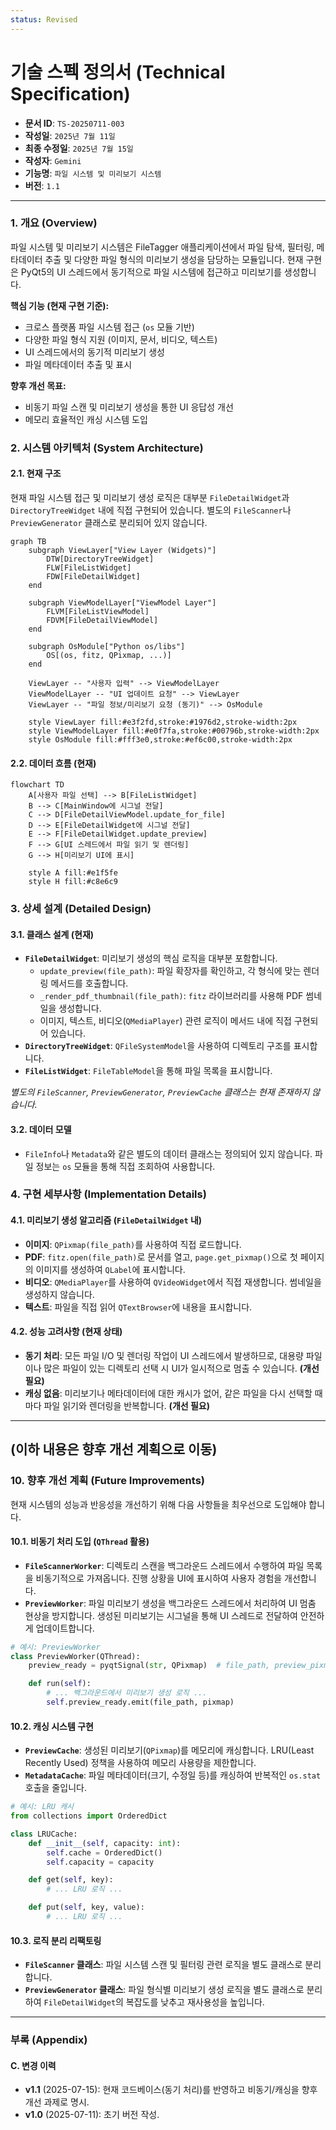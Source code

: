 ```yaml
---
status: Revised
---
```

# 기술 스펙 정의서 (Technical Specification)

*   **문서 ID**: `TS-20250711-003`
*   **작성일**: `2025년 7월 11일`
*   **최종 수정일**: `2025년 7월 15일`
*   **작성자**: `Gemini`
*   **기능명**: `파일 시스템 및 미리보기 시스템`
*   **버전**: `1.1`

---

### 1. 개요 (Overview)

파일 시스템 및 미리보기 시스템은 FileTagger 애플리케이션에서 파일 탐색, 필터링, 메타데이터 추출 및 다양한 파일 형식의 미리보기 생성을 담당하는 모듈입니다. 현재 구현은 PyQt5의 UI 스레드에서 동기적으로 파일 시스템에 접근하고 미리보기를 생성합니다.

**핵심 기능 (현재 구현 기준):**
- 크로스 플랫폼 파일 시스템 접근 (`os` 모듈 기반)
- 다양한 파일 형식 지원 (이미지, 문서, 비디오, 텍스트)
- UI 스레드에서의 동기적 미리보기 생성
- 파일 메타데이터 추출 및 표시

**향후 개선 목표:**
- 비동기 파일 스캔 및 미리보기 생성을 통한 UI 응답성 개선
- 메모리 효율적인 캐싱 시스템 도입

### 2. 시스템 아키텍처 (System Architecture)

#### 2.1. 현재 구조

현재 파일 시스템 접근 및 미리보기 생성 로직은 대부분 `FileDetailWidget`과 `DirectoryTreeWidget` 내에 직접 구현되어 있습니다. 별도의 `FileScanner`나 `PreviewGenerator` 클래스로 분리되어 있지 않습니다.

```mermaid
graph TB
    subgraph ViewLayer["View Layer (Widgets)"]
        DTW[DirectoryTreeWidget]
        FLW[FileListWidget]
        FDW[FileDetailWidget]
    end

    subgraph ViewModelLayer["ViewModel Layer"]
        FLVM[FileListViewModel]
        FDVM[FileDetailViewModel]
    end

    subgraph OsModule["Python os/libs"]
        OS[(os, fitz, QPixmap, ...)]
    end

    ViewLayer -- "사용자 입력" --> ViewModelLayer
    ViewModelLayer -- "UI 업데이트 요청" --> ViewLayer
    ViewLayer -- "파일 정보/미리보기 요청 (동기)" --> OsModule

    style ViewLayer fill:#e3f2fd,stroke:#1976d2,stroke-width:2px
    style ViewModelLayer fill:#e0f7fa,stroke:#00796b,stroke-width:2px
    style OsModule fill:#fff3e0,stroke:#ef6c00,stroke-width:2px
```

#### 2.2. 데이터 흐름 (현재)

```mermaid
flowchart TD
    A[사용자 파일 선택] --> B[FileListWidget]
    B --> C[MainWindow에 시그널 전달]
    C --> D[FileDetailViewModel.update_for_file]
    D --> E[FileDetailWidget에 시그널 전달]
    E --> F[FileDetailWidget.update_preview]
    F --> G[UI 스레드에서 파일 읽기 및 렌더링]
    G --> H[미리보기 UI에 표시]

    style A fill:#e1f5fe
    style H fill:#c8e6c9
```

### 3. 상세 설계 (Detailed Design)

#### 3.1. 클래스 설계 (현재)

- **`FileDetailWidget`**: 미리보기 생성의 핵심 로직을 대부분 포함합니다.
  - `update_preview(file_path)`: 파일 확장자를 확인하고, 각 형식에 맞는 렌더링 메서드를 호출합니다.
  - `_render_pdf_thumbnail(file_path)`: `fitz` 라이브러리를 사용해 PDF 썸네일을 생성합니다.
  - 이미지, 텍스트, 비디오(`QMediaPlayer`) 관련 로직이 메서드 내에 직접 구현되어 있습니다.
- **`DirectoryTreeWidget`**: `QFileSystemModel`을 사용하여 디렉토리 구조를 표시합니다.
- **`FileListWidget`**: `FileTableModel`을 통해 파일 목록을 표시합니다.

*별도의 `FileScanner`, `PreviewGenerator`, `PreviewCache` 클래스는 현재 존재하지 않습니다.*

#### 3.2. 데이터 모델

- `FileInfo`나 `Metadata`와 같은 별도의 데이터 클래스는 정의되어 있지 않습니다. 파일 정보는 `os` 모듈을 통해 직접 조회하여 사용합니다.

### 4. 구현 세부사항 (Implementation Details)

#### 4.1. 미리보기 생성 알고리즘 (`FileDetailWidget` 내)

- **이미지**: `QPixmap(file_path)`를 사용하여 직접 로드합니다.
- **PDF**: `fitz.open(file_path)`로 문서를 열고, `page.get_pixmap()`으로 첫 페이지의 이미지를 생성하여 `QLabel`에 표시합니다.
- **비디오**: `QMediaPlayer`를 사용하여 `QVideoWidget`에서 직접 재생합니다. 썸네일을 생성하지 않습니다.
- **텍스트**: 파일을 직접 읽어 `QTextBrowser`에 내용을 표시합니다.

#### 4.2. 성능 고려사항 (현재 상태)

- **동기 처리**: 모든 파일 I/O 및 렌더링 작업이 UI 스레드에서 발생하므로, 대용량 파일이나 많은 파일이 있는 디렉토리 선택 시 UI가 일시적으로 멈출 수 있습니다. **(개선 필요)**
- **캐싱 없음**: 미리보기나 메타데이터에 대한 캐시가 없어, 같은 파일을 다시 선택할 때마다 파일 읽기와 렌더링을 반복합니다. **(개선 필요)**

---
(이하 내용은 향후 개선 계획으로 이동)
---

### 10. 향후 개선 계획 (Future Improvements)

현재 시스템의 성능과 반응성을 개선하기 위해 다음 사항들을 최우선으로 도입해야 합니다.

#### 10.1. 비동기 처리 도입 (`QThread` 활용)

- **`FileScannerWorker`**: 디렉토리 스캔을 백그라운드 스레드에서 수행하여 파일 목록을 비동기적으로 가져옵니다. 진행 상황을 UI에 표시하여 사용자 경험을 개선합니다.
- **`PreviewWorker`**: 파일 미리보기 생성을 백그라운드 스레드에서 처리하여 UI 멈춤 현상을 방지합니다. 생성된 미리보기는 시그널을 통해 UI 스레드로 전달하여 안전하게 업데이트합니다.

```python
# 예시: PreviewWorker
class PreviewWorker(QThread):
    preview_ready = pyqtSignal(str, QPixmap)  # file_path, preview_pixmap

    def run(self):
        # ... 백그라운드에서 미리보기 생성 로직 ...
        self.preview_ready.emit(file_path, pixmap)
```

#### 10.2. 캐싱 시스템 구현

- **`PreviewCache`**: 생성된 미리보기(`QPixmap`)를 메모리에 캐싱합니다. LRU(Least Recently Used) 정책을 사용하여 메모리 사용량을 제한합니다.
- **`MetadataCache`**: 파일 메타데이터(크기, 수정일 등)를 캐싱하여 반복적인 `os.stat` 호출을 줄입니다.

```python
# 예시: LRU 캐시
from collections import OrderedDict

class LRUCache:
    def __init__(self, capacity: int):
        self.cache = OrderedDict()
        self.capacity = capacity

    def get(self, key):
        # ... LRU 로직 ...

    def put(self, key, value):
        # ... LRU 로직 ...
```

#### 10.3. 로직 분리 리팩토링

- **`FileScanner` 클래스**: 파일 시스템 스캔 및 필터링 관련 로직을 별도 클래스로 분리합니다.
- **`PreviewGenerator` 클래스**: 파일 형식별 미리보기 생성 로직을 별도 클래스로 분리하여 `FileDetailWidget`의 복잡도를 낮추고 재사용성을 높입니다.

---

### 부록 (Appendix)

#### C. 변경 이력

- **v1.1** (2025-07-15): 현재 코드베이스(동기 처리)를 반영하고 비동기/캐싱을 향후 개선 과제로 명시.
- **v1.0** (2025-07-11): 초기 버전 작성.